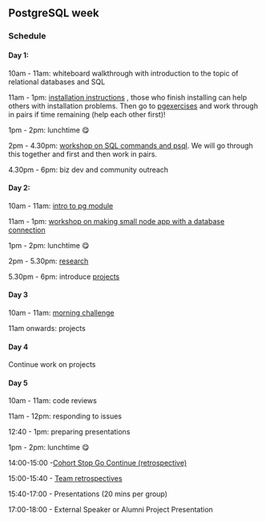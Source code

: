 ## PostgreSQL week

### Schedule

#### Day 1:

10am - 11am: whiteboard walkthrough with introduction to the topic of relational databases and SQL

11am - 1pm: [installation instructions](https://github.com/macintoshhelper/learn-sql/blob/master/postgresql/setup.md)
, those who finish installing can help others with installation problems.
Then go to [pgexercises](https://www.pgexercises.com/gettingstarted.html) and work through in pairs if time remaining (help each other first)!

1pm - 2pm: lunchtime 😋

2pm - 4.30pm: [workshop on SQL commands and psql](https://github.com/foundersandcoders/postgres-workshop). We will go through this together and first and then work in pairs.

4.30pm - 6pm: biz dev and community outreach

#### Day 2:

10am - 11am: [intro to pg module](https://github.com/foundersandcoders/pg-walkthrough)

11am - 1pm: [workshop on making small node app with a database connection](https://github.com/foundersandcoders/pg-workshop)

1pm - 2pm: lunchtime 😋

2pm - 5.30pm: [research](research-afternoon.md)

5.30pm - 6pm: introduce [projects](project.md)

#### Day 3

10am - 11am: [morning challenge](https://github.com/foundersandcoders/db-morning-challenge)

11am onwards: projects


#### Day 4

Continue work on projects

#### Day 5

10am - 11am: code reviews

11am - 12pm: responding to issues

12:40 - 1pm: preparing presentations

1pm - 2pm: lunchtime 😋

14:00-15:00 -[Cohort Stop Go Continue (retrospective)](./retrospectives.md#cohort-retrospective)

15:00-15:40 - [Team retrospectives](./retrospectives.md#team-retrospective)

15:40-17:00 - Presentations (20 mins per group)

17:00-18:00 - External Speaker or Alumni Project Presentation
